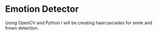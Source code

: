 # Emotion Detector

Using OpenCV and Python I will be creating haarcascades for smile and frown detection.
